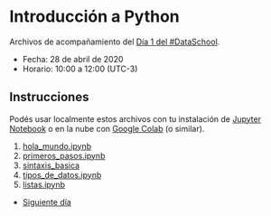 # Introducción a Python

Archivos de acompañamiento del [Día 1 del #DataSchool](https://bitson.group/slides/dataschool-py1.html).

* Fecha: 28 de abril de 2020
* Horario: 10:00 a 12:00 (UTC-3)

## Instrucciones

Podés usar localmente estos archivos con tu instalación de [Jupyter Notebook](https://jupyter.org/install)
o en la nube con [Google Colab](https://colab.research.google.com) (o similar).

1. [hola_mundo.ipynb](hola_mundo.ipynb)
2. [primeros_pasos.ipynb](primeros_pasos.ipynb)
3. [sintaxis_basica](sintaxis_basica.ipynb)
4. [tipos_de_datos.ipynb](tipos_de_datos.ipynb)
5. [listas.ipynb](listas.ipynb)

* [Siguiente día](https://github.com/lecovi/dataschool-py2)
